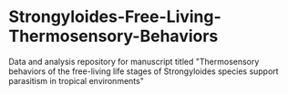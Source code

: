 # Strongyloides-Free-Living-Thermosensory-Behaviors
Data and analysis repository for manuscript titled "Thermosensory behaviors of the free-living life stages of Strongyloides species support parasitism in tropical environments"
